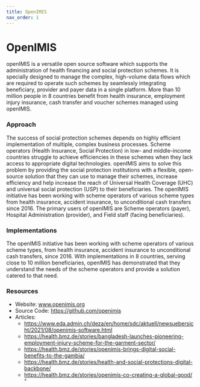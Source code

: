 ```yaml
---
title: OpenIMIS
nav_order: 1
---
```


# OpenIMIS

openIMIS is a versatile open source software which supports the
administration of health financing and social protection schemes. It is
specially designed to manage the complex, high-volume data flows which
are required to operate such schemes by seamlessly integrating
beneficiary, provider and payer data in a single platform. More than 10
million people in 8 countries benefit from health insurance, employment
injury insurance, cash transfer and voucher schemes managed using
openIMIS.

### Approach

The success of social protection schemes depends on highly efficient
implementation of multiple, complex business processes. Scheme operators
(Health Insurance, Social Protection) in low- and middle-income
countries struggle to achieve efficiencies in these schemes when they
lack access to appropriate digital technologies. openIMIS aims to solve
this problem by providing the social protection institutions with a
flexible, open-source solution that they can use to manage their
schemes, increase efficiency and help increase the reach of Universal
Health Coverage (UHC) and universal social protection (USP) to their
beneficiaries. The openIMIS initiative has been working with scheme
operators of various scheme types from health insurance, accident
insurance, to unconditional cash transfers since 2016. The primary users
of openIMIS are Scheme operators (payer), Hospital Administration
(provider), and Field staff (facing beneficiaries).

### Implementations

The openIMIS initiative has been working with scheme operators of
various scheme types, from health insurance, accident insurance to
unconditional cash transfers, since 2016. With implementations in 8
countries, serving close to 10 million beneficiaries, openIMIS has
demonstrated that they understand the needs of the scheme operators and
provide a solution catered to that need.

### Resources

- Website: www.openimis.org
- Source Code: <https://github.com/openimis>
- Articles:
  - <https://www.eda.admin.ch/deza/en/home/sdc/aktuell/newsuebersicht/2021/08/openimis-software.html>
  - <https://health.bmz.de/stories/bangladesh-launches-pioneering-employment-injury-scheme-for-the-garment-sector/>
  - <https://health.bmz.de/stories/openimis-brings-digital-social-benefits-to-the-gambia/>
  - <https://health.bmz.de/stories/health-and-social-protections-digital-backbone/>
  - <https://health.bmz.de/stories/openimis-co-creating-a-global-good/>
    \"
